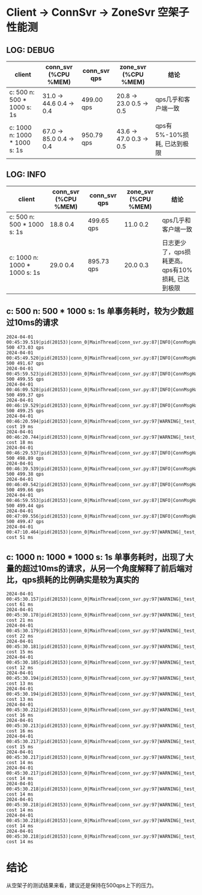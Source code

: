 # Client -> ConnSvr -> ZoneSvr 空架子性能测

## LOG: DEBUG

| client                       | conn_svr<br/>(%CPU %MEM) | conn_svr qps | zone_svr<br/>(%CPU %MEM) | 结论                  | 
|------------------------------|--------------------------|--------------|--------------------------|---------------------|
| c: 500 n: 500 * 1000 s: 1s   | 31.0 -> 44.6 0.4 -> 0.4  | 499.00 qps   | 20.8 -> 23.0 0.5 -> 0.5  | qps几乎和客户端一致         |
| c: 1000 n: 1000 * 1000 s: 1s | 67.0 -> 85.0 0.4 -> 0.4  | 950.79 qps   | 43.6 -> 47.0 0.3 -> 0.5  | qps有5%-10%损耗, 已达到极限 |

## LOG: INFO

| client                       | conn_svr<br/>(%CPU %MEM) | conn_svr qps | zone_svr<br/>(%CPU %MEM) | 结论                                  | 
|------------------------------|--------------------------|--------------|--------------------------|-------------------------------------|
| c: 500 n: 500 * 1000 s: 1s   | 18.8   0.4               | 499.65 qps   | 11.0   0.2               | qps几乎和客户端一致                         |
| c: 1000 n: 1000 * 1000 s: 1s | 29.0   0.4               | 895.73 qps   | 20.0   0.3               | 日志更少了，qps损耗更高。<br/>qps有10%损耗, 已达到极限 |

## c: 500 n: 500 * 1000 s: 1s 单事务耗时，较为少数超过10ms的请求
```
2024-04-01 00:45:39.519|pid(20153)|conn_0|MainThread|conn_svr.py:87|INFO|ConnMsgHandler.COUNT: 500 473.03 qps
2024-04-01 00:45:49.520|pid(20153)|conn_0|MainThread|conn_svr.py:87|INFO|ConnMsgHandler.COUNT: 500 491.67 qps
2024-04-01 00:45:59.523|pid(20153)|conn_0|MainThread|conn_svr.py:87|INFO|ConnMsgHandler.COUNT: 500 499.55 qps
2024-04-01 00:46:09.528|pid(20153)|conn_0|MainThread|conn_svr.py:87|INFO|ConnMsgHandler.COUNT: 500 499.37 qps
2024-04-01 00:46:19.529|pid(20153)|conn_0|MainThread|conn_svr.py:87|INFO|ConnMsgHandler.COUNT: 500 499.25 qps
2024-04-01 00:46:20.594|pid(20153)|conn_0|MainThread|conn_svr.py:97|WARNING|_test_run_transaction cost 19 ms
2024-04-01 00:46:20.744|pid(20153)|conn_0|MainThread|conn_svr.py:97|WARNING|_test_run_transaction cost 18 ms
2024-04-01 00:46:29.537|pid(20153)|conn_0|MainThread|conn_svr.py:87|INFO|ConnMsgHandler.COUNT: 500 498.89 qps
2024-04-01 00:46:39.539|pid(20153)|conn_0|MainThread|conn_svr.py:87|INFO|ConnMsgHandler.COUNT: 500 499.38 qps
2024-04-01 00:46:49.542|pid(20153)|conn_0|MainThread|conn_svr.py:87|INFO|ConnMsgHandler.COUNT: 500 499.66 qps
2024-04-01 00:46:59.553|pid(20153)|conn_0|MainThread|conn_svr.py:87|INFO|ConnMsgHandler.COUNT: 500 499.44 qps
2024-04-01 00:47:09.556|pid(20153)|conn_0|MainThread|conn_svr.py:87|INFO|ConnMsgHandler.COUNT: 500 499.47 qps
2024-04-01 00:47:10.464|pid(20153)|conn_0|MainThread|conn_svr.py:97|WARNING|_test_run_transaction cost 51 ms
```

## c: 1000 n: 1000 * 1000 s: 1s 单事务耗时，出现了大量的超过10ms的请求，从另一个角度解释了前后端对比，qps损耗的比例确实是较为真实的
```
2024-04-01 00:45:30.157|pid(20153)|conn_0|MainThread|conn_svr.py:97|WARNING|_test_run_transaction cost 61 ms
2024-04-01 00:45:30.178|pid(20153)|conn_0|MainThread|conn_svr.py:97|WARNING|_test_run_transaction cost 21 ms
2024-04-01 00:45:30.179|pid(20153)|conn_0|MainThread|conn_svr.py:97|WARNING|_test_run_transaction cost 22 ms
2024-04-01 00:45:30.181|pid(20153)|conn_0|MainThread|conn_svr.py:97|WARNING|_test_run_transaction cost 15 ms
2024-04-01 00:45:30.185|pid(20153)|conn_0|MainThread|conn_svr.py:97|WARNING|_test_run_transaction cost 12 ms
2024-04-01 00:45:30.194|pid(20153)|conn_0|MainThread|conn_svr.py:97|WARNING|_test_run_transaction cost 13 ms
2024-04-01 00:45:30.194|pid(20153)|conn_0|MainThread|conn_svr.py:97|WARNING|_test_run_transaction cost 13 ms
2024-04-01 00:45:30.212|pid(20153)|conn_0|MainThread|conn_svr.py:97|WARNING|_test_run_transaction cost 16 ms
2024-04-01 00:45:30.213|pid(20153)|conn_0|MainThread|conn_svr.py:97|WARNING|_test_run_transaction cost 16 ms
2024-04-01 00:45:30.217|pid(20153)|conn_0|MainThread|conn_svr.py:97|WARNING|_test_run_transaction cost 15 ms
2024-04-01 00:45:30.217|pid(20153)|conn_0|MainThread|conn_svr.py:97|WARNING|_test_run_transaction cost 14 ms
2024-04-01 00:45:30.217|pid(20153)|conn_0|MainThread|conn_svr.py:97|WARNING|_test_run_transaction cost 14 ms
2024-04-01 00:45:30.218|pid(20153)|conn_0|MainThread|conn_svr.py:97|WARNING|_test_run_transaction cost 14 ms
2024-04-01 00:45:30.218|pid(20153)|conn_0|MainThread|conn_svr.py:97|WARNING|_test_run_transaction cost 14 ms
2024-04-01 00:45:30.218|pid(20153)|conn_0|MainThread|conn_svr.py:97|WARNING|_test_run_transaction cost 14 ms
2024-04-01 00:45:30.218|pid(20153)|conn_0|MainThread|conn_svr.py:97|WARNING|_test_run_transaction cost 14 ms
```

# 结论
从空架子的测试结果来看，建议还是保持在500qps上下的压力。